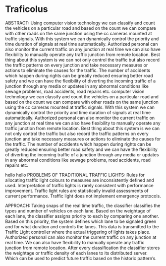 # Traficolus
ABSTRACT: 
Using computer vision technology we can classify and count the vehicles on a particular road and based on the count we can compare with other roads on the same junction using the cc cameras mounted at traffic signals. With this system we can dynamically control the priority and time duration of signals at real time automatically. Authorized personal can also monitor the current traffic on any junction at real time we can also have flexibility to manually operate any traffic junction from remote location. Best thing about this system is we can not only control the traffic but also record the traffic patterns on every junction and take necessary measures or actions to eliminate the causes for the traffic. The number of accidents which happen during rights can be greatly reduced ensuring better road safety and we can have the flexibility of diverting the incoming traffic of a junction through any media or updates in any abnormal conditions like sewage problems, road accidents, road repairs etc.
 computer vision technology we can classify and count the vehicles on a particular road and based on the count we can compare with other roads on the same junction using the cc cameras mounted at traffic signals. With this system we can dynamically control the priority and time duration of signals at real time automatically. Authorized personal can also monitor the current traffic on any junction at real time we can also have flexibility to manually operate any traffic junction from remote location. Best thing about this system is we can not only control the traffic but also record the traffic patterns on every junction and take necessary measures or actions to eliminate the causes for the traffic. The number of accidents which happen during rights can be greatly reduced ensuring better road safety and we can have the flexibility of diverting the incoming traffic of a junction through any media or updates in any abnormal conditions like sewage problems, road accidents, road repairs etc.

hello hello
PROBLEMS OF TRADITIONAL TRAFFIC LIGHTS: 
Rules for allocating traffic light colours to measures are inconsistently defined and used. Interpretation of traffic lights is rarely consistent with performance improvement. Traffic light rules are statistically invalid assessments of current performance. Traffic light does not implement emergency protocols.

APPROACH: 
Taking snaps of the real time traffic, the classifier classifies the types and number of vehicles on each lane. Based on the weightage of each lane, the classifier assigns priority to each by comparing one another. Based on this priority, the system defines which lane to be signaled green and for what duration and controls the lanes. This data is transmitted to the Traffic Light controller where the actual triggering of lights takes place. Authorized personal can also monitor the current traffic on any junction at real time. We can also have flexibility to manually operate any traffic junction from remote location. After every classification the classifier stores the weightage or traffic density of each lanes to its distributed server. Which can be used to predict future traffic based on the historic pattern’s.

